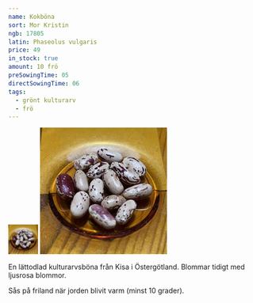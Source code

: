 ```yaml
---
name: Kokböna
sort: Mor Kristin
ngb: 17805
latin: Phaseolus vulgaris
price: 49
in_stock: true
amount: 10 frö
preSowingTime: 05
directSowingTime: 06
tags:
  - grönt kulturarv
  - frö
---
```


<img src="/img/fro-mor-kristin.jpg" width="60" data-srcset="1x, 1.5x, 2x" alt="Kokböna Mor Kristin" class="thumb">
<img src="/img/fro-mor-kristin.jpg" width="256" data-srcset="1x, 1.5x, 2x" alt="Kokböna Mor Kristin">

En lättodlad kulturarvsböna från Kisa i Östergötland. Blommar tidigt med ljusrosa blommor.

Sås på friland när jorden blivit varm (minst 10 grader).
